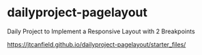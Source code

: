 # dailyproject-pagelayout
Daily Project to Implement a Responsive Layout with 2 Breakpoints

https://jtcanfield.github.io/dailyproject-pagelayout/starter_files/
